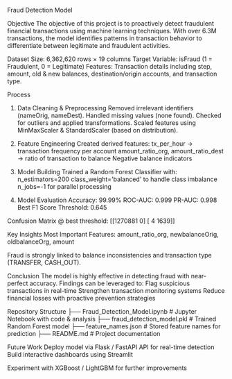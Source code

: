 Fraud Detection Model

Objective
The objective of this project is to proactively detect fraudulent financial transactions using machine learning techniques. With over 6.3M transactions, the model identifies patterns in transaction behavior to differentiate between legitimate and fraudulent activities.

Dataset
Size: 6,362,620 rows × 19 columns
Target Variable: isFraud (1 = Fraudulent, 0 = Legitimate)
Features: Transaction details including step, amount, old & new balances, destination/origin accounts, and transaction type.

Process
1. Data Cleaning & Preprocessing
Removed irrelevant identifiers (nameOrig, nameDest).
Handled missing values (none found).
Checked for outliers and applied transformations.
Scaled features using MinMaxScaler & StandardScaler (based on distribution).

2. Feature Engineering
Created derived features:
tx_per_hour → transaction frequency per account
amount_ratio_org, amount_ratio_dest → ratio of transaction to balance
Negative balance indicators

3. Model Building
Trained a Random Forest Classifier with:
n_estimators=200
class_weight='balanced' to handle class imbalance
n_jobs=-1 for parallel processing

4. Model Evaluation
Accuracy: 99.99%
ROC-AUC: 0.999
PR-AUC: 0.998
Best F1 Score Threshold: 0.645

Confusion Matrix @ best threshold:
[[1270881       0]
 [      4    1639]]

Key Insights
Most Important Features:
amount_ratio_org, newbalanceOrig, oldbalanceOrg, amount

Fraud is strongly linked to balance inconsistencies and transaction type (TRANSFER, CASH_OUT).

Conclusion
The model is highly effective in detecting fraud with near-perfect accuracy.
Findings can be leveraged to:
Flag suspicious transactions in real-time
Strengthen transaction monitoring systems
Reduce financial losses with proactive prevention strategies

Repository Structure
├── Fraud_Detection_Model.ipynb   # Jupyter Notebook with code & analysis
├── fraud_detection_model.pkl     # Trained Random Forest model
├── feature_names.json            # Stored feature names for prediction
├── README.md                     # Project documentation

Future Work
Deploy model via Flask / FastAPI API for real-time detection
Build interactive dashboards using Streamlit

Experiment with XGBoost / LightGBM for further improvements
